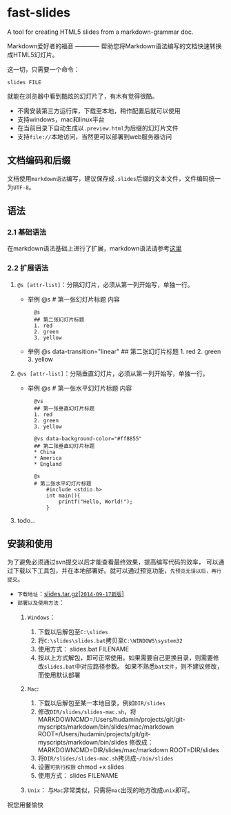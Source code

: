 fast-slides
===========

A tool for creating HTML5 slides from a markdown-grammar doc.

Markdown爱好者的福音 ———— 帮助您将Markdown语法编写的文档快速转换成HTML5幻灯片。

这一切，只需要一个命令：

    slides FILE

就能在浏览器中看到酷炫的幻灯片了，有木有觉得很酷。


* 不需安装第三方运行库，下载至本地，稍作配置后就可以使用
* 支持windows，mac和linux平台
* 在当前目录下自动生成以`.preview.html`为后缀的幻灯片文件
* 支持`file://`本地访问，当然更可以部署到web服务器访问



## 文档编码和后缀 

文档使用`markdown语法`编写，建议保存成`.slides`后缀的文本文件，文件编码统一为`UTF-8`。

## 语法

### 2.1 基础语法
在markdown语法基础上进行了扩展，markdown语法请参考<a href="./grammar.md.html">这里</a>

### 2.2 扩展语法
1. `@s [attr-list]`：分隔幻灯片，必须从第一列开始写，单独一行。
    * 举例
            @s
            # 第一张幻灯片标题
            内容

            @s
            ## 第二张幻灯片标题
            1. red
            2. green
            3. yellow
    * 举例
            @s data-transition="linear"
            ## 第二张幻灯片标题
            1. red
            2. green
            3. yellow

2. `@vs [attr-list]`：分隔垂直幻灯片，必须从第一列开始写，单独一行。
    * 举例
            @s
            # 第一张水平幻灯片标题
            内容

            @vs
            ## 第一张垂直幻灯片标题
            1. red
            2. green
            3. yellow

            @vs data-background-color="#ff8855"
            ## 第二张垂直幻灯片标题
            * China
            * America 
            * England

            @s
            # 第二张水平幻灯片标题
                #include <stdio.h>
                int main(){
                    printf("Hello, World!");
                }
3. todo...
    
## 安装和使用

为了避免必须通过svn提交以后才能查看最终效果，提高编写代码的效率，
可以通过下载以下工具包，并在本地部署好。就可以通过预览功能，`先预览无误以后，再行提交`。

* `下载地址`：<a href="/docs/hudamin/markdown/download/slides.tar.gz">slides.tar.gz[`2014-09-17新版`]</a>
* `部署以及使用方法`：
    1. `Windows`：
        1. 下载以后解包至`C:\slides`
        2. 将`C:\slides\slides.bat`拷贝至`C:\WINDOWS\system32`
        3. 使用方式：
                slides.bat FILENAME
        4. 按以上方式解包，即可正常使用。如果需要自己更换目录，则需要修改`slides.bat`中对应路径参数。
            如果不熟悉`bat文件`，则不建议修改，而使用默认部署

    2. `Mac`:
        1. 下载以后解包至某一本地目录，例如`DIR/slides` 
        2. 修改`DIR/slides/slides-mac.sh`，将
                MARKDOWNCMD=/Users/hudamin/projects/git/git-myscripts/markdown/bin/slides/mac/markdown
                ROOT=/Users/hudamin/projects/git/git-myscripts/markdown/bin/slides
            修改成：
                MARKDOWNCMD=DIR/slides/mac/markdown
                ROOT=DIR/slides
        3. 将`DIR/slides/slides-mac.sh`拷贝成`~/bin/slides`
        4. 设置`可执行权限`
                chmod +x slides
        5. 使用方式：
                slides FILENAME 
    3. `Unix`：
        与`Mac`非常类似，只需将`mac`出现的地方改成`unix`即可。

祝您用餐愉快
